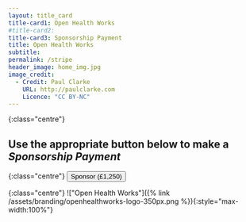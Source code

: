 ```yaml
---
layout: title_card
title-card1: Open Health Works
#title-card2: 
title-card3: Sponsorship Payment
title: Open Health Works
subtitle: 
permalink: /stripe
header_image: home_img.jpg
image_credit:
  - Credit: Paul Clarke
    URL: http://paulclarke.com
    Licence: "CC BY-NC"
---
```


<style>
 .title-card h2 {background:#7c334f;}
</style>

{:class="centre"}
## Use the appropriate button below to make a _Sponsorship Payment_

{:class="centre"}
<button id="checkout-button-sku_EwdVqg3tCIMdCx" role="link" class="btn btn-success">Sponsor (£1,250)</button>
<div id="error-message"></div>

<script src="https://js.stripe.com/v3"></script>
<script>
  var stripe = Stripe('pk_live_fzpKk5hafmL32DNDGUh4YwVK001P7mS42h');
  var checkoutButton = document.getElementById('checkout-button-sku_EwdVqg3tCIMdCx');
  checkoutButton.addEventListener('click', function () {
    stripe.redirectToCheckout({
      items: [{sku: 'sku_EwdVqg3tCIMdCx', quantity: 1}],
      successUrl: window.location.protocol + '//nhshackday.com/stripe/thanks',
      cancelUrl: window.location.protocol + '//nhshackday.com/stripe',
    })
    .then(function (result) {
      if (result.error) {
        var displayError = document.getElementById('error-message');
        displayError.textContent = result.error.message;
      }
    });
  });
</script>

{:class="centre"}
!["Open Health Works"]({% link /assets/branding/openhealthworks-logo-350px.png %}){:style="max-width:100%"}